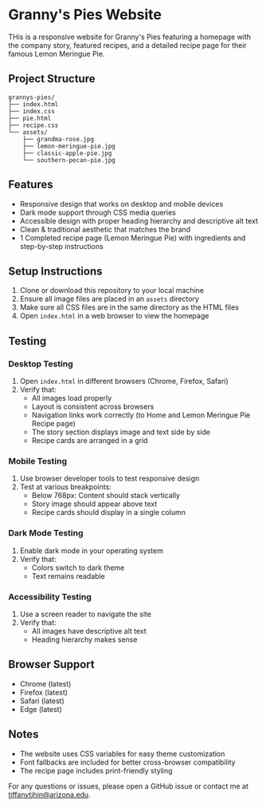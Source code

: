 # Granny's Pies Website

THis is a responsive website for Granny's Pies featuring a homepage with the company story, featured recipes, and a detailed recipe page for their famous Lemon Meringue Pie.

## Project Structure

```
grannys-pies/
├── index.html
├── index.css
├── pie.html
├── recipe.css
└── assets/
    ├── grandma-rose.jpg
    ├── lemon-meringue-pie.jpg
    ├── classic-apple-pie.jpg
    └── southern-pecan-pie.jpg
```

## Features

- Responsive design that works on desktop and mobile devices
- Dark mode support through CSS media queries
- Accessible design with proper heading hierarchy and descriptive alt text
- Clean & traditional aesthetic that matches the brand
- 1 Completed recipe page (Lemon Meringue Pie) with ingredients and step-by-step instructions

## Setup Instructions

1. Clone or download this repository to your local machine
2. Ensure all image files are placed in an `assets` directory
3. Make sure all CSS files are in the same directory as the HTML files
4. Open `index.html` in a web browser to view the homepage

## Testing

### Desktop Testing
1. Open `index.html` in different browsers (Chrome, Firefox, Safari)
2. Verify that:
   - All images load properly
   - Layout is consistent across browsers
   - Navigation links work correctly (to Home and Lemon Meringue Pie Recipe page)
   - The story section displays image and text side by side
   - Recipe cards are arranged in a grid

### Mobile Testing
1. Use browser developer tools to test responsive design
2. Test at various breakpoints:
   - Below 768px: Content should stack vertically
   - Story image should appear above text
   - Recipe cards should display in a single column

### Dark Mode Testing
1. Enable dark mode in your operating system
2. Verify that:
   - Colors switch to dark theme
   - Text remains readable

### Accessibility Testing
1. Use a screen reader to navigate the site
2. Verify that:
   - All images have descriptive alt text
   - Heading hierarchy makes sense

## Browser Support

- Chrome (latest)
- Firefox (latest)
- Safari (latest)
- Edge (latest)

## Notes

- The website uses CSS variables for easy theme customization
- Font fallbacks are included for better cross-browser compatibility
- The recipe page includes print-friendly styling

For any questions or issues, please open a GitHub issue or contact me at tiffanytjhin@arizona.edu.
